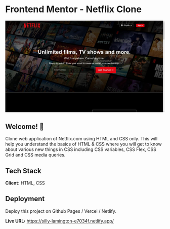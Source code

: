 # Frontend Mentor - Netflix Clone

![Design preview for Netflix Clone](./design/desktop-design.jpg)

## Welcome! 👋

Clone web application of Netflix.com using HTML and CSS only. This will help you understand the basics of HTML & CSS where you will get to know about various new things in CSS including CSS variables, CSS Flex, CSS Grid and CSS media queries.
## Tech Stack

**Client:** HTML, CSS

## Deployment

Deploy this project on Github Pages / Vercel / Netlify.

**Live URL:** https://silly-lamington-e7034f.netlify.app/